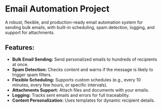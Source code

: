# Email Automation Project

A robust, flexible, and production-ready email automation system for sending bulk emails, with built-in scheduling, spam detection, logging, and support for attachments.

## Features:

- **Bulk Email Sending:** Send personalized emails to hundreds of recipients at once.
- **Spam Detection:** Checks content and warns if the message is likely to trigger spam filters.
- **Flexible Scheduling:** Supports custom schedules (e.g., every 10 minutes, every few hours, or specific intervals).
- **Attachments Support:** Attach files and documents with your emails.
- **Logging:** Tracks sent emails and errors for full traceability.
- **Content Personalization:** Uses templates for dynamic recipient details.
